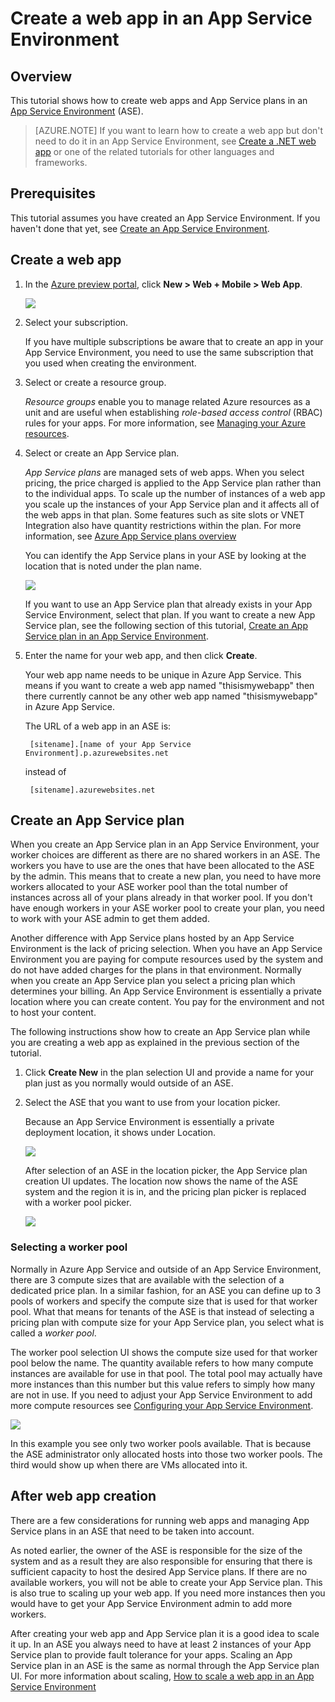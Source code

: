 <properties
	pageTitle="Create a web app in an App Service Environment"
	description="Learn how to create web apps and app service plans in an App Service Environment"
	services="app-service"
	documentationCenter=""
	authors="ccompy"
	manager="stefsch"
	editor=""/>

<tags
	ms.service="app-service"
	ms.workload="web"
	ms.tgt_pltfrm="na"
	ms.devlang="na"
	ms.topic="get-started-article" 
	ms.date="10/26/2015"
	ms.author="ccompy"/>

# Create a web app in an App Service Environment

## Overview

This tutorial shows how to create web apps and App Service plans in an [App Service Environment](app-service-app-service-environment-intro.md) (ASE). 

> [AZURE.NOTE] If you want to learn how to create a web app but don't need to do it in an App Service Environment, see [Create a .NET web app](web-sites-dotnet-get-started.md) or one of the related tutorials for other languages and frameworks.

## Prerequisites

This tutorial assumes you have created an App Service Environment. If you haven't done that yet, see [Create an App Service Environment](app-service-web-how-to-create-an-app-service-environment.md). 

## Create a web app

1. In the [Azure preview portal](https://portal.azure.com/), click **New > Web + Mobile > Web App**. 

	![][1]

2. Select your subscription.  

	If you have multiple subscriptions be aware that to create an app in your App Service Environment, you need to use the same subscription that you used when creating the environment. 

3. Select or create a resource group.

	*Resource groups* enable you to manage related Azure resources as a unit and are useful when establishing *role-based access control* (RBAC) rules for your apps. For more information, see [Managing your Azure resources][ResourceGroups]. 

4. Select or create an App Service plan.

	*App Service plans* are managed sets of web apps.  When you select pricing, the price charged is applied to the App Service plan rather than to the individual apps. To scale up the number of instances of a web app you scale up the instances of your App Service plan and it affects all of the web apps in that plan.  Some features such as site slots or VNET Integration also have quantity restrictions within the plan.  For more information, see [Azure App Service plans overview](../app-service/azure-web-sites-web-hosting-plans-in-depth-overview.md)

	You can identify the App Service plans in your ASE by looking at the location that is noted under the plan name.  

	![][5]

	If you want to use an App Service plan that already exists in your App Service Environment, select that plan. If you want to create a new App Service plan, see the following section of this tutorial, [Create an App Service plan in an App Service Environment](#createplan).

5. Enter the name for your web app, and then click **Create**. 

	Your web app name needs to be unique in Azure App Service.  This means if you want to create a web app named "thisismywebapp" then there currently cannot be any other web app named "thisismywebapp" in Azure App Service.  

	The URL of a web app in an ASE is:

		[sitename].[name of your App Service Environment].p.azurewebsites.net

	instead of

		[sitename].azurewebsites.net

## <a name="createplan"></a> Create an App Service plan

When you create an App Service plan in an App Service Environment, your worker choices are different as there are no shared workers in an ASE.  The workers you have to use are the ones that have been allocated to the ASE by the admin.  This means that to create a new plan, you need to have more workers allocated to your ASE worker pool than the total number of instances across all of your plans already in that worker pool.  If you don't have enough workers in your ASE worker pool to create your plan, you need to work with your ASE admin to get them added.

Another difference with App Service plans hosted by an App Service Environment is the lack of pricing selection.  When you have an App Service Environment you are paying for compute resources used by the system and do not have added charges for the plans in that environment.  Normally when you create an App Service plan you select a pricing plan which determines your billing.  An App Service Environment is essentially a private location where you can create content.  You pay for the environment and not to host your content.

The following instructions show how to create an App Service plan while you are creating a web app as explained in the previous section of the tutorial.

1. Click **Create New** in the plan selection UI and provide a name for your plan just as you normally would outside of an ASE.

2. Select the ASE that you want to use from your location picker.

	Because an App Service Environment is essentially a private deployment location, it shows under Location. 

	![][2]

	After selection of an ASE in the location picker, the App Service plan creation UI updates.  The location now shows the name of the ASE system and the region it is in, and the pricing plan picker is replaced with a worker pool picker.  

	![][3]

### Selecting a worker pool

Normally in Azure App Service and outside of an App Service Environment, there are 3 compute sizes that are available with the selection of a dedicated price plan.  In a similar fashion, for an ASE you can define up to 3 pools of workers and specify the compute size that is used for that worker pool.  What that means for tenants of the ASE is that instead of selecting a pricing plan with compute size for your App Service plan, you select what is called a *worker pool*.  

The worker pool selection UI shows the compute size used for that worker pool below the name.  The quantity available refers to how many compute instances are available for use in that pool.  The total pool may actually have more instances than this number but this value refers to simply how many are not in use.  If you need to adjust your App Service Environment to add more compute resources see [Configuring your App Service Environment](app-service-web-configure-an-app-service-environment.md).

![][4]

In this example you see only two worker pools available. That is because the ASE administrator only allocated hosts into those two worker pools.  The third would show up when there are VMs allocated into it.  

## After web app creation

There are a few considerations for running web apps and managing App Service plans in an ASE that need to be taken into account.  

As noted earlier, the owner of the ASE is responsible for the size of the system and as a result they are also responsible for ensuring that there is sufficient capacity to host the desired App Service plans. If there are no available workers, you will not be able to create your App Service plan.  This is also true to scaling up your web app.  If you need more instances then you would have to get your App Service Environment admin to add more workers.

After creating your web app and App Service plan it is a good idea to scale it up.  In an ASE you always need to have at least 2 instances of your App Service plan to provide fault tolerance for your apps.  Scaling an App Service plan in an ASE is the same as normal through the App Service plan UI.  For more information about scaling, [How to scale a web app in an App Service Environment](app-service-web-scale-a-web-app-in-an-app-service-environment.md)

<!--Image references-->
[1]: ./media/app-service-web-how-to-create-a-web-app-in-an-ase/createaspnewwebapp.png
[2]: ./media/app-service-web-how-to-create-a-web-app-in-an-ase/createasplocation.png
[3]: ./media/app-service-web-how-to-create-a-web-app-in-an-ase/createaspselected.png
[4]: ./media/app-service-web-how-to-create-a-web-app-in-an-ase/createaspworkerpool.png
[5]: ./media/app-service-web-how-to-create-a-web-app-in-an-ase/selectaspinase.png

<!--Links-->
[WhatisASE]: http://azure.microsoft.com/documentation/articles/app-service-app-service-environment-intro/
[Appserviceplans]: http://azure.microsoft.com/documentation/articles/azure-web-sites-web-hosting-plans-in-depth-overview/
[HowtoCreateASE]: http://azure.microsoft.com/documentation/articles/app-service-web-how-to-create-an-app-service-environment/
[HowtoScale]: http://azure.microsoft.com/documentation/articles/app-service-web-scale-a-web-app-in-an-app-service-environment
[HowtoConfigureASE]: http://azure.microsoft.com/documentation/articles/app-service-web-configure-an-app-service-environment
[ResourceGroups]: http://azure.microsoft.com/documentation/articles/resource-group-portal/
[AzurePowershell]: http://azure.microsoft.com/documentation/articles/powershell-install-configure/
